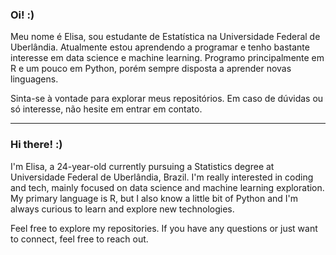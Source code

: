 ### Oi! :)

Meu nome é Elisa, sou estudante de Estatística na Universidade Federal de Uberlândia. Atualmente estou aprendendo a programar e tenho bastante interesse em data science e machine learning. Programo principalmente em R e um pouco em Python, porém sempre disposta a aprender novas linguagens.

Sinta-se à vontade para explorar meus repositórios. Em caso de dúvidas ou só interesse, não hesite em entrar em contato.

---

### Hi there! :)

I'm Elisa, a 24-year-old currently pursuing a Statistics degree at Universidade Federal de Uberlândia, Brazil. I'm really interested in coding and tech, mainly focused on data science and machine learning exploration. My primary language is R, but I also know a little bit of Python and I'm always curious to learn and explore new technologies.

Feel free to explore my repositories. If you have any questions or just want to connect, feel free to reach out.
